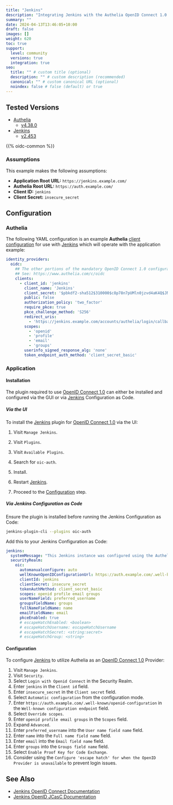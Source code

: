 ```yaml
---
title: "Jenkins"
description: "Integrating Jenkins with the Authelia OpenID Connect 1.0 Provider."
summary: ""
date: 2024-04-13T13:46:05+10:00
draft: false
images: []
weight: 620
toc: true
support:
  level: community
  versions: true
  integration: true
seo:
  title: "" # custom title (optional)
  description: "" # custom description (recommended)
  canonical: "" # custom canonical URL (optional)
  noindex: false # false (default) or true
---
```


## Tested Versions

* [Authelia]
  * [v4.38.0](https://github.com/authelia/authelia/releases/tag/v4.38.0)
* [Jenkins]
  * [v2.453](https://www.jenkins.io/changelog/2.453/)

{{% oidc-common %}}

### Assumptions

This example makes the following assumptions:

* __Application Root URL:__ `https://jenkins.example.com/`
* __Authelia Root URL:__ `https://auth.example.com/`
* __Client ID:__ `jenkins`
* __Client Secret:__ `insecure_secret`

## Configuration

### Authelia

The following YAML configuration is an example __Authelia__ [client configuration] for use with [Jenkins] which will
operate with the application example:

```yaml {title="configuration.yml"}
identity_providers:
  oidc:
    ## The other portions of the mandatory OpenID Connect 1.0 configuration go here.
    ## See: https://www.authelia.com/c/oidc
    clients:
      - client_id: 'jenkins'
        client_name: 'Jenkins'
        client_secret: '$pbkdf2-sha512$310000$c8p78n7pUMln0jzvd4aK4Q$JNRBzwAo0ek5qKn50cFzzvE9RXV88h1wJn5KGiHrD0YKtZaR/nCb2CJPOsKaPK0hjf.9yHxzQGZziziccp6Yng'  # The digest of 'insecure_secret'.
        public: false
        authorization_policy: 'two_factor'
        require_pkce: true
        pkce_challenge_method: 'S256'
        redirect_uris:
          - 'https://jenkins.example.com/accounts/authelia/login/callback'
        scopes:
          - 'openid'
          - 'profile'
          - 'email'
          - 'groups'
        userinfo_signed_response_alg: 'none'
        token_endpoint_auth_method: 'client_secret_basic'
```

### Application

#### Installation

The plugin required to use [OpenID Connect 1.0] can either be installed and configured via the GUI or via [Jenkins]
Configuration as Code.

##### Via the UI

To install the [Jenkins] plugin for [OpenID Connect 1.0] via the UI:

1. Visit `Manage Jenkins`.

2. Visit `Plugins`.

3. Visit `Available Plugins`.

4. Search for `oic-auth`.

5. Install.

6. Restart [Jenkins].

7. Proceed to the [Configuration](#configuration-1) step.

##### Via Jenkins Configuration as Code

Ensure the plugin is installed before running the Jenkins Configuration as Code:

```bash
jenkins-plugin-cli --plugins oic-auth
```

Add this to your Jenkins Configuration as Code:

```yaml
jenkins:
  systemMessage: "This Jenkins instance was configured using the Authelia example Configuration as Code, thanks Authelia!"
  securityRealm:
    oic:
      automanualconfigure: auto
      wellKnownOpenIDConfigurationUrl: https://auth.example.com/.well-known/openid-configuration
      clientId: jenkins
      clientSecret: insecure_secret
      tokenAuthMethod: client_secret_basic
      scopes: openid profile email groups
      userNameField: preferred_username
      groupsFieldName: groups
      fullNameFieldName: name
      emailFieldName: email
      pkceEnabled: true
      # escapeHatchEnabled: <boolean>
      # escapeHatchUsername: escapeHatchUsername
      # escapeHatchSecret: <string:secret>
      # escapeHatchGroup: <string>
```

#### Configuration

To configure [Jenkins] to utilize Authelia as an [OpenID Connect 1.0] Provider:

1. Visit `Manage Jenkins`.
2. Visit `Security`.
3. Select `Login with Openid Connect` in the Security Realm.
4. Enter `jenkins` in the `Client id` field.
5. Enter `insecure_secret` in the `Client secret` field.
6. Select `Automatic configuration` from the configuration mode.
7. Enter `https://auth.example.com/.well-known/openid-configuration` in the `Well-known configuration endpoint` field.
8. Select `Override scopes`.
9. Enter `openid profile email groups` in the `Scopes` field.
10. Expand `Advanced`.
11. Enter `preferred_username` into the `User name field name` field.
12. Enter `name` into the `Full name field name` field.
13. Enter `email` into the `Email field name` field.
14. Enter `groups` into the `Groups field name` field.
15. Select `Enable Proof Key for Code Exchange`.
16. Consider using the `Configure 'escape hatch' for when the OpenID Provider is unavailable` to prevent login issues.

## See Also

- [Jenkins OpenID Connect Documentation](https://plugins.jenkins.io/oic-auth/)
- [Jenkins OpenID JCasC Documentation](https://github.com/jenkinsci/oic-auth-plugin/blob/master/docs/configuration/README.md)

[Jenkins]: https://www.jenkins.io/
[Authelia]: https://www.authelia.com
[OpenID Connect 1.0]: ../../openid-connect/introduction.md
[client configuration]: ../../../configuration/identity-providers/openid-connect/clients.md

